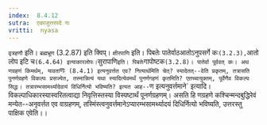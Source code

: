 ```yaml
---
index:  8.4.12
sutra:  एकाजुत्तरपदे णः
vritti:  nyasa
---
```


`वृत्रहणौ` इति। `ब्रह्मभ्रूण` (3.2.87) इति क्विप्। `क्षीरपाणि` इति। पिबतेः पातेर्वाठआतोऽनुपसर्गे कः` (3.2.3), `आतो लोप इटि च` (6.4.64) इत्याकारलोपः। `सुरापाणि` इति। पिबतेः `गापोष्टक` (3.2.8)। पातेर्वा पूर्ववत् कः।
अथ णग्रहणं किमर्थम्, यावता `णः` (8.4.1) इत्यनुवर्त्तत एव? नित्यार्थमिति चेत्? स्यादेतत्--वेति प्रकृतम्, तत्रासति पुनर्णग्रहणे विकल्पः प्रसज्येत, तस्मान्नित्यं यथा स्यादित्येवमर्थं पुनर्णगहणं कृतमिति? एतच्चायुक्तम्, पूर्वेणैव विकल्पः सिद्धः। तत्रारम्भसामर्थ्यादेवायं विधिर्नित्यो भविष्यति? इत्यत आह--`ण इत्यनुवर्त्तमाने` इत्यादि। विकल्पाधिकारस्यास्वरितत्वाद्या निवृत्तिस्तस्या विस्पष्टार्थं पूनर्णग्रहणम्। असति हि णग्रहणे कश्चिन्मन्दबुद्धिरेवं मन्येत--अनृवर्त्तत एव वाग्रहणम्, तस्मिंस्त्वनुवर्त्तमानेऽप्यारम्भसामर्थ्यादयं दिधिर्नित्यो भविष्यति, उत्तरस्तु पाक्षिक एवेति।।

